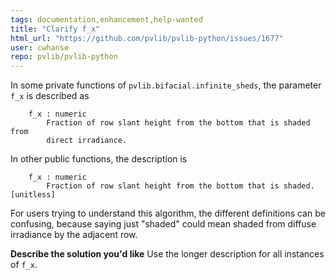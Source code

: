 ```yaml
---
tags: documentation,enhancement,help-wanted
title: "Clarify f_x"
html_url: "https://github.com/pvlib/pvlib-python/issues/1677"
user: cwhanse
repo: pvlib/pvlib-python
---
```


In some private functions of `pvlib.bifacial.infinite_sheds`, the parameter `f_x` is described as

```
    f_x : numeric
        Fraction of row slant height from the bottom that is shaded from
        direct irradiance.
```

In other public functions, the description is

```
    f_x : numeric
        Fraction of row slant height from the bottom that is shaded. [unitless]
```

For users trying to understand this algorithm, the different definitions can be confusing, because saying just "shaded" could mean shaded from diffuse irradiance by the adjacent row.


**Describe the solution you'd like**
Use the longer description for all instances of `f_x`.
